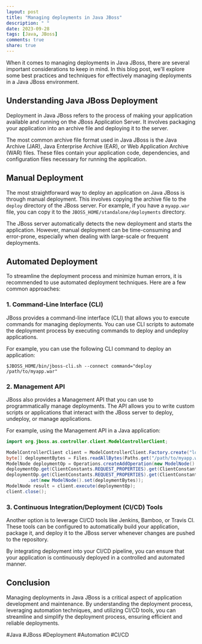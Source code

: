 ```yaml
---
layout: post
title: "Managing deployments in Java JBoss"
description: " "
date: 2023-09-28
tags: [Java, JBoss]
comments: true
share: true
---
```


When it comes to managing deployments in Java JBoss, there are several important considerations to keep in mind. In this blog post, we'll explore some best practices and techniques for effectively managing deployments in a Java JBoss environment.

## Understanding Java JBoss Deployment

Deployment in Java JBoss refers to the process of making your application available and running on the JBoss Application Server. It involves packaging your application into an archive file and deploying it to the server.

The most common archive file format used in Java JBoss is the Java Archive (JAR), Java Enterprise Archive (EAR), or Web Application Archive (WAR) files. These files contain your application code, dependencies, and configuration files necessary for running the application.

## Manual Deployment

The most straightforward way to deploy an application on Java JBoss is through manual deployment. This involves copying the archive file to the `deploy` directory of the JBoss server. For example, if you have a `myapp.war` file, you can copy it to the `JBOSS_HOME/standalone/deployments` directory.

The JBoss server automatically detects the new deployment and starts the application. However, manual deployment can be time-consuming and error-prone, especially when dealing with large-scale or frequent deployments.

## Automated Deployment

To streamline the deployment process and minimize human errors, it is recommended to use automated deployment techniques. Here are a few common approaches:

### 1. Command-Line Interface (CLI)

JBoss provides a command-line interface (CLI) that allows you to execute commands for managing deployments. You can use CLI scripts to automate the deployment process by executing commands to deploy and undeploy applications.

For example, you can use the following CLI command to deploy an application:

```
$JBOSS_HOME/bin/jboss-cli.sh --connect command="deploy /path/to/myapp.war"
```

### 2. Management API

JBoss also provides a Management API that you can use to programmatically manage deployments. The API allows you to write custom scripts or applications that interact with the JBoss server to deploy, undeploy, or manage applications.

For example, using the Management API in a Java application:

```java
import org.jboss.as.controller.client.ModelControllerClient;

ModelControllerClient client = ModelControllerClient.Factory.create("localhost", 9999);
byte[] deploymentBytes = Files.readAllBytes(Paths.get("/path/to/myapp.war"));
ModelNode deploymentOp = Operations.createAddOperation(new ModelNode().get(ClientConstants.REQUEST_PROPERTIES));
deploymentOp.get(ClientConstants.REQUEST_PROPERTIES).get(ClientConstants.DEPLOYMENT).set("myapp.war");
deploymentOp.get(ClientConstants.REQUEST_PROPERTIES).get(ClientConstants.CONTENT).get(0).get(ClientConstants.INPUT_STREAM_INDEX)
        .set(new ModelNode().set(deploymentBytes));
ModelNode result = client.execute(deploymentOp);
client.close();
```

### 3. Continuous Integration/Deployment (CI/CD) Tools

Another option is to leverage CI/CD tools like Jenkins, Bamboo, or Travis CI. These tools can be configured to automatically build your application, package it, and deploy it to the JBoss server whenever changes are pushed to the repository.

By integrating deployment into your CI/CD pipeline, you can ensure that your application is continuously deployed in a controlled and automated manner.

## Conclusion

Managing deployments in Java JBoss is a critical aspect of application development and maintenance. By understanding the deployment process, leveraging automation techniques, and utilizing CI/CD tools, you can streamline and simplify the deployment process, ensuring efficient and reliable deployments.

#Java #JBoss #Deployment #Automation #CI/CD